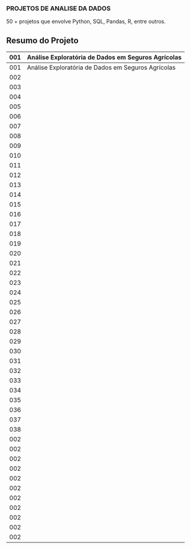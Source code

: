 ### PROJETOS DE ANALISE DA DADOS

50 + projetos que envolve Python, SQL, Pandas, R, entre outros.
## Resumo do Projeto

| 001                                        | Análise Exploratória de Dados em Seguros Agrícolas                                                                                    |
|--------------------------------------------|-----------------------------------------------------------------------------------------------|
| 001                                        | Análise Exploratória de Dados em Seguros Agrícolas                                                                                    |
| 002                                          |
| 003                                          |
| 004                                          |
| 005                                          |
| 006                                          |
| 007                                          |
| 008                                          |
| 009                                          |
| 010                                          |
| 011                                          |
| 012                                          |
| 013                                          |
| 014                                          |
| 015                                          |
| 016                                          |
| 017                                          |
| 018                                          |
| 019                                          |
| 020                                          |
| 021                                          |
| 022                                          |
| 023                                          |
| 024                                          |
| 025                                          |
| 026                                          |
| 027                                          |
| 028                                          |
| 029                                          |
| 030                                          |
| 031                                          |
| 032                                          |
| 033                                          |
| 034                                          |
| 035                                          |
| 036                                          |
| 037                                          |
| 038                                          |
| 002                                          |
| 002                                          |
| 002                                          |
| 002                                          |
| 002                                          |
| 002                                          |
| 002                                          |
| 002                                          |
| 002                                          |
| 002                                          |
| 002                                          |

